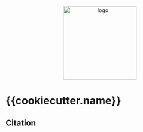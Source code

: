 <div align="center">
    <img src="https://cdn3.iconfinder.com/data/icons/document-file-formats-2/512/18-512.png" alt="logo" height="196">
</div>

# {{cookiecutter.name}}

## Citation
